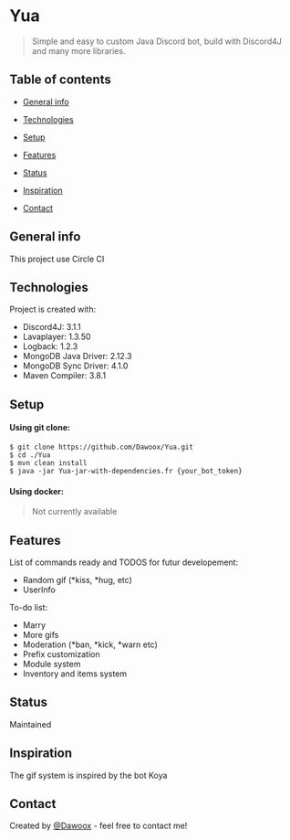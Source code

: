 # Yua
> Simple and easy to custom Java Discord bot, build with Discord4J and many more libraries.

## Table of contents
* [General info](#general-info)
* [Technologies](#technologies)
* [Setup](#setup)
* [Features](#features)
* [Status](#status)


* [Inspiration](#inspiration)
* [Contact](#contact)

## General info
This project use Circle CI
	
## Technologies
Project is created with:
* Discord4J: 3.1.1
* Lavaplayer: 1.3.50
* Logback: 1.2.3
* MongoDB Java Driver: 2.12.3
* MongoDB Sync Driver: 4.1.0
* Maven Compiler: 3.8.1
	
## Setup  

#### Using git clone:  
```
$ git clone https://github.com/Dawoox/Yua.git
$ cd ./Yua
$ mvn clean install
$ java -jar Yua-jar-with-dependencies.fr {your_bot_token}
```

#### Using docker:
> Not currently available

## Features
List of commands ready and TODOS for futur developement:
* Random gif (*kiss, *hug, etc)
* UserInfo

To-do list:
* Marry
* More gifs
* Moderation (*ban, *kick, *warn etc)
* Prefix customization
* Module system
* Inventory and items system

## Status
Maintained

## Inspiration
The gif system is inspired by the bot Koya

## Contact
Created by [@Dawoox](https://www.github.com/dawoox) - feel free to contact me!
